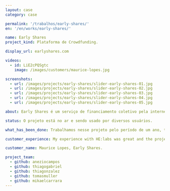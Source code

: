 ```yaml
---
layout: case
category: case

permalink: '/trabalhos/early-shares/'
en: '/en/works/early-shares/'

name: Early Shares
project_kind: Plataforma de Crowdfunding.

display_url: earlyshares.com

videos:
  - id: LiE2cPQSgtc
    image: /images/customers/maurice-lopes.jpg

screenshots:
  - url: /images/projects/early-shares/slider-early-shares-01.jpg
  - url: /images/projects/early-shares/slider-early-shares-02.jpg
  - url: /images/projects/early-shares/slider-early-shares-03.jpg
  - url: /images/projects/early-shares/slider-early-shares-04.jpg
  - url: /images/projects/early-shares/slider-early-shares-05.jpg

about: Early Shares é um serviço de financiamento coletivo pela internet que conecta empresários que procuram vender participações do seu negócio com pessoas que querem se transformar em investidor.

status: O projeto está no ar e sendo usado por diversos usuários.

what_has_been_done: Trabalhamos nesse projeto pelo período de um ano, teve seu desenvolvimento ininterrupto por esse período, e hoje está concluído. O projeto foi repassado para equipe interna do cliente. É um bom exemplo de alguém que lançou sua ideia com a gente, cresceu até determinado ponto e depois optou por manter o projeto nas mãos dos seus próprios profissionais. Sucesso!

customer_experience: My experience with HE:labs was great and the project was a huge success. What you guys did and your skills in web development make any task seem easy, which is amazing when dealing with web development companies. That is pretty impressive for all standards.

customer_name: Maurice Lopes, Early Shares.

project_team:
  - github: aneziocampos
  - github: thiagogabriel
  - github: thiagonzalez
  - github: tomasmuller
  - github: mikaelcarrara
---
```


